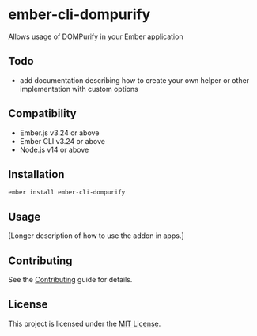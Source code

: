 # ember-cli-dompurify

Allows usage of DOMPurify in your Ember application

## Todo

- add documentation describing how to create your own helper or other implementation with custom options

## Compatibility

* Ember.js v3.24 or above
* Ember CLI v3.24 or above
* Node.js v14 or above


## Installation

```
ember install ember-cli-dompurify
```


## Usage

[Longer description of how to use the addon in apps.]


## Contributing

See the [Contributing](CONTRIBUTING.md) guide for details.


## License

This project is licensed under the [MIT License](LICENSE.md).

